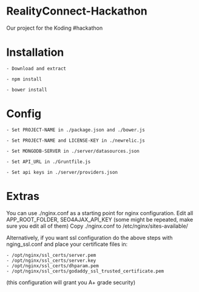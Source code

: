 RealityConnect-Hackathon
========================

Our project for the Koding #hackathon


Installation
============
	- Download and extract

	- npm install

	- bower install


Config
======

	- Set PROJECT-NAME in ./package.json and ./bower.js

	- Set PROJECT-NAME and LICENSE-KEY in ./newrelic.js

	- Set MONGODB-SERVER in ./server/datasources.json

	- Set API_URL in ./Gruntfile.js

	- Set api keys in ./server/providers.json


Extras
======

You can use ./nginx.conf as a starting point for nginx configuration.
Edit all APP_ROOT_FOLDER, SEO4AJAX_API_KEY (some might be repeated, make sure you edit all of them)
Copy ./nginx.conf to /etc/nginx/sites-available/

Alternatively, if you want ssl configuration do the above steps with nging_ssl.conf and place your certificate files in:
 
	- /opt/nginx/ssl_certs/server.pem
	- /opt/nginx/ssl_certs/server.key
 	- /opt/nginx/ssl_certs/dhparam.pem
 	- /opt/nginx/ssl_certs/godaddy_ssl_trusted_certificate.pem

(this configuration will grant you A+ grade security)